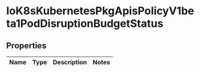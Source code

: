 
# IoK8sKubernetesPkgApisPolicyV1beta1PodDisruptionBudgetStatus

## Properties
Name | Type | Description | Notes
------------ | ------------- | ------------- | -------------



